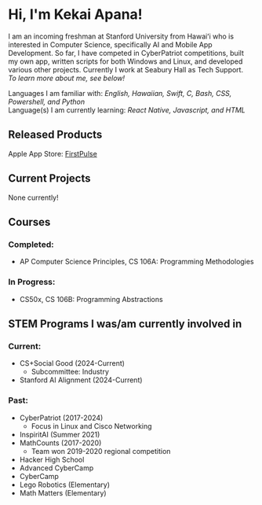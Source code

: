 # Hi, I'm Kekai Apana!

I am an incoming freshman at Stanford University from Hawaiʻi who is interested in Computer Science, specifically AI and Mobile App Development. So far, I have competed in CyberPatriot competitions, built my own app, written scripts for both Windows and Linux, and developed various other projects. Currently I work at Seabury Hall as Tech Support.  
*To learn more about me, see below!*  

Languages I am familiar with: *English, Hawaiian, Swift, C, Bash, CSS, Powershell, and Python*  
Language(s) I am currently learning: *React Native, Javascript, and HTML*

## Released Products

Apple App Store: [FirstPulse](https://sites.google.com/view/firstpulseapp/firstpulse)

## Current Projects

None currently!

## Courses

### Completed:
- AP Computer Science Principles, CS 106A: Programming Methodologies

### In Progress:  
- CS50x, CS 106B: Programming Abstractions

## STEM Programs I was/am currently involved in

### Current:  
- CS+Social Good (2024-Current)
  - Subcommittee: Industry
- Stanford AI Alignment (2024-Current)  

### Past:
- CyberPatriot (2017-2024)
  - Focus in Linux and Cisco Networking
- InspiritAI (Summer 2021)
- MathCounts (2017-2020)
  - Team won 2019-2020 regional competition
- Hacker High School
- Advanced CyberCamp
- CyberCamp
- Lego Robotics (Elementary)
- Math Matters (Elementary)
